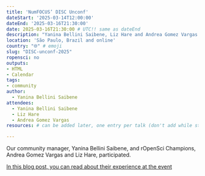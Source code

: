 ```yaml
---
title: 'NumFOCUS’ DISC Unconf'
dateStart: '2025-03-14T12:00:00'
dateEnd: '2025-03-16T21:30:00'
date: 2025-03-16T21:30:00 # UTC!! same as dateEnd
description: "Yanina Bellini Saibene, Liz Hare and Andrea Gomez Vargas participate at the NumFOCUS’ DISC Unconf"
location: 'São Paulo, Brazil and online'
country: "🌐" # emoji
slug: "DISC-unconf-2025"
ropensci: no
outputs: 
- HTML
- Calendar 
tags: 
- community
author:
  - Yanina Bellini Saibene
attendees:
  - Yanina Bellini Saibene
  - Liz Hare
  - Andrea Gomez Vargas
resources: # can be added later, one entry per talk (don't add while still empty, add once there are resources)

---
```


Our community manager, Yanina Bellini Saibene, and rOpenSci Champions, Andrea Gomez Vargas and Liz Hare, participated. 

[In this blog post, you can read about their experience at the event](/blog/2025/03/24/numfocus-unconf/)